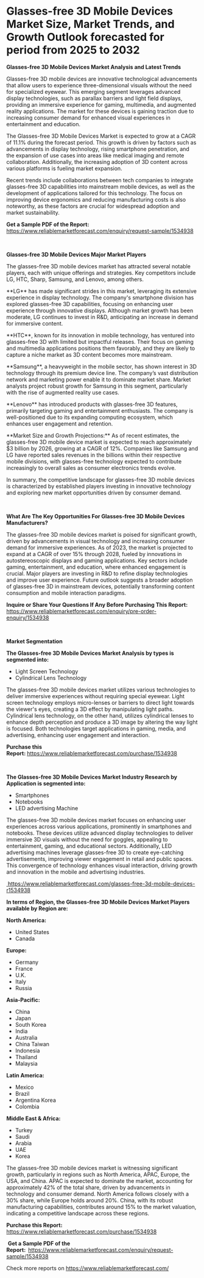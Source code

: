 <p><h1>Glasses-free 3D Mobile Devices Market Size, Market Trends, and Growth Outlook forecasted for period from 2025 to 2032</h1></p><p><strong>Glasses-free 3D Mobile Devices Market Analysis and Latest Trends</strong></p>
<p><p>Glasses-free 3D mobile devices are innovative technological advancements that allow users to experience three-dimensional visuals without the need for specialized eyewear. This emerging segment leverages advanced display technologies, such as parallax barriers and light field displays, providing an immersive experience for gaming, multimedia, and augmented reality applications. The market for these devices is gaining traction due to increasing consumer demand for enhanced visual experiences in entertainment and education.</p><p>The Glasses-free 3D Mobile Devices Market is expected to grow at a CAGR of 11.1% during the forecast period. This growth is driven by factors such as advancements in display technology, rising smartphone penetration, and the expansion of use cases into areas like medical imaging and remote collaboration. Additionally, the increasing adoption of 3D content across various platforms is fueling market expansion. </p><p>Recent trends include collaborations between tech companies to integrate glasses-free 3D capabilities into mainstream mobile devices, as well as the development of applications tailored for this technology. The focus on improving device ergonomics and reducing manufacturing costs is also noteworthy, as these factors are crucial for widespread adoption and market sustainability.</p></p>
<p><strong>Get a Sample PDF of the Report:&nbsp;</strong> <a href="https://www.reliablemarketforecast.com/enquiry/request-sample/1534938?utm_campaign=2316&utm_medium=2&utm_source=Github&utm_content=ia&utm_term=27022025&utm_id=glasses-free-3d-mobile-devices">https://www.reliablemarketforecast.com/enquiry/request-sample/1534938</a></p>
<p>&nbsp;</p>
<p><strong>Glasses-free 3D Mobile Devices Major Market Players</strong></p>
<p><p>The glasses-free 3D mobile devices market has attracted several notable players, each with unique offerings and strategies. Key competitors include LG, HTC, Sharp, Samsung, and Lenovo, among others.</p><p>**LG** has made significant strides in this market, leveraging its extensive experience in display technology. The company's smartphone division has explored glasses-free 3D capabilities, focusing on enhancing user experience through innovative displays. Although market growth has been moderate, LG continues to invest in R&D, anticipating an increase in demand for immersive content.</p><p>**HTC**, known for its innovation in mobile technology, has ventured into glasses-free 3D with limited but impactful releases. Their focus on gaming and multimedia applications positions them favorably, and they are likely to capture a niche market as 3D content becomes more mainstream. </p><p>**Samsung**, a heavyweight in the mobile sector, has shown interest in 3D technology through its premium device line. The company’s vast distribution network and marketing power enable it to dominate market share. Market analysts project robust growth for Samsung in this segment, particularly with the rise of augmented reality use cases.</p><p>**Lenovo** has introduced products with glasses-free 3D features, primarily targeting gaming and entertainment enthusiasts. The company is well-positioned due to its expanding computing ecosystem, which enhances user engagement and retention.</p><p>**Market Size and Growth Projections:** As of recent estimates, the glasses-free 3D mobile device market is expected to reach approximately $3 billion by 2026, growing at a CAGR of 12%. Companies like Samsung and LG have reported sales revenues in the billions within their respective mobile divisions, with glasses-free technology expected to contribute increasingly to overall sales as consumer electronics trends evolve. </p><p>In summary, the competitive landscape for glasses-free 3D mobile devices is characterized by established players investing in innovative technology and exploring new market opportunities driven by consumer demand.</p></p>
<p>&nbsp;</p>
<p><strong>What Are The Key Opportunities For Glasses-free 3D Mobile Devices Manufacturers?</strong></p>
<p><p>The glasses-free 3D mobile devices market is poised for significant growth, driven by advancements in visual technology and increasing consumer demand for immersive experiences. As of 2023, the market is projected to expand at a CAGR of over 15% through 2028, fueled by innovations in autostereoscopic displays and gaming applications. Key sectors include gaming, entertainment, and education, where enhanced engagement is crucial. Major players are investing in R&D to refine display technologies and improve user experience. Future outlook suggests a broader adoption of glasses-free 3D in mainstream devices, potentially transforming content consumption and mobile interaction paradigms.</p></p>
<p><strong>Inquire or Share Your Questions If Any Before Purchasing This Report:</strong> <a href="https://www.reliablemarketforecast.com/enquiry/pre-order-enquiry/1534938?utm_campaign=2316&utm_medium=2&utm_source=Github&utm_content=ia&utm_term=27022025&utm_id=glasses-free-3d-mobile-devices">https://www.reliablemarketforecast.com/enquiry/pre-order-enquiry/1534938</a></p>
<p>&nbsp;</p>
<p><strong>Market Segmentation</strong></p>
<p><strong>The Glasses-free 3D Mobile Devices Market Analysis by types is segmented into:</strong></p>
<p><ul><li>Light Screen Technology</li><li>Cylindrical Lens Technology</li></ul></p>
<p><p>The glasses-free 3D mobile devices market utilizes various technologies to deliver immersive experiences without requiring special eyewear. Light screen technology employs micro-lenses or barriers to direct light towards the viewer's eyes, creating a 3D effect by manipulating light paths. Cylindrical lens technology, on the other hand, utilizes cylindrical lenses to enhance depth perception and produce a 3D image by altering the way light is focused. Both technologies target applications in gaming, media, and advertising, enhancing user engagement and interaction.</p></p>
<p><strong>Purchase this Report:&nbsp;</strong><a href="https://www.reliablemarketforecast.com/purchase/1534938?utm_campaign=2316&utm_medium=2&utm_source=Github&utm_content=ia&utm_term=27022025&utm_id=glasses-free-3d-mobile-devices">https://www.reliablemarketforecast.com/purchase/1534938</a></p>
<p>&nbsp;</p>
<p><strong>The Glasses-free 3D Mobile Devices Market Industry Research by Application is segmented into:</strong></p>
<p><ul><li>Smartphones</li><li>Notebooks</li><li>LED advertising Machine</li></ul></p>
<p><p>The glasses-free 3D mobile devices market focuses on enhancing user experiences across various applications, prominently in smartphones and notebooks. These devices utilize advanced display technologies to deliver immersive 3D visuals without the need for goggles, appealing to entertainment, gaming, and educational sectors. Additionally, LED advertising machines leverage glasses-free 3D to create eye-catching advertisements, improving viewer engagement in retail and public spaces. This convergence of technology enhances visual interaction, driving growth and innovation in the mobile and advertising industries.</p></p>
<p><a href="https://www.reliablemarketforecast.com/glasses-free-3d-mobile-devices-r1534938?utm_campaign=2316&utm_medium=2&utm_source=Github&utm_content=ia&utm_term=27022025&utm_id=glasses-free-3d-mobile-devices">&nbsp;https://www.reliablemarketforecast.com/glasses-free-3d-mobile-devices-r1534938</a></p>
<p><strong>In terms of Region, the Glasses-free 3D Mobile Devices Market Players available by Region are:</strong></p>
<p>
    <p> <strong> North America: </strong>
        <ul>
            <li>United States</li>
            <li>Canada</li>
        </ul>
        </p> 
    <p> <strong> Europe: </strong>
        <ul>
            <li>Germany</li>
            <li>France</li>
            <li>U.K.</li>
            <li>Italy</li>
            <li>Russia</li>
        </ul>
        </p> 
    <p> <strong> Asia-Pacific: </strong>
        <ul>
            <li>China</li>
            <li>Japan</li>
            <li>South Korea</li>
            <li>India</li>
            <li>Australia</li>
            <li>China Taiwan</li>
            <li>Indonesia</li>
            <li>Thailand</li>
            <li>Malaysia</li>
        </ul>
        </p> 
    <p> <strong> Latin America: </strong>
        <ul>
            <li>Mexico</li>
            <li>Brazil</li>
            <li>Argentina Korea</li>
            <li>Colombia</li>
        </ul>
        </p> 
    <p> <strong> Middle East & Africa: </strong>
        <ul>
            <li>Turkey</li>
            <li>Saudi</li>
            <li>Arabia</li>
            <li>UAE</li>
            <li>Korea</li>
        </ul>
    </p>
    </p>
<p><p>The glasses-free 3D mobile devices market is witnessing significant growth, particularly in regions such as North America, APAC, Europe, the USA, and China. APAC is expected to dominate the market, accounting for approximately 42% of the total share, driven by advancements in technology and consumer demand. North America follows closely with a 30% share, while Europe holds around 20%. China, with its robust manufacturing capabilities, contributes around 15% to the market valuation, indicating a competitive landscape across these regions.</p></p>
<p><strong>Purchase this Report: </strong><a href="https://www.reliablemarketforecast.com/purchase/1534938?utm_campaign=2316&utm_medium=2&utm_source=Github&utm_content=ia&utm_term=27022025&utm_id=glasses-free-3d-mobile-devices">https://www.reliablemarketforecast.com/purchase/1534938</a></p>
<p>&nbsp;<strong>Get a Sample PDF of the Report:&nbsp;&nbsp;</strong><a href="https://www.reliablemarketforecast.com/enquiry/request-sample/1534938?utm_campaign=2316&utm_medium=2&utm_source=Github&utm_content=ia&utm_term=27022025&utm_id=glasses-free-3d-mobile-devices">https://www.reliablemarketforecast.com/enquiry/request-sample/1534938</a></p>
<p><strong></strong></p>
<p>Check more reports on <a href="https://www.reliablemarketforecast.com/?utm_campaign=2316&utm_medium=2&utm_source=Github&utm_content=ia&utm_term=27022025&utm_id=glasses-free-3d-mobile-devices">https://www.reliablemarketforecast.com/</a></p>